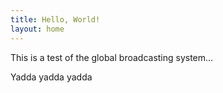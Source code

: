 ```yaml
---
title: Hello, World!
layout: home
---
```


This is a test of the global broadcasting system...

Yadda yadda yadda
 
